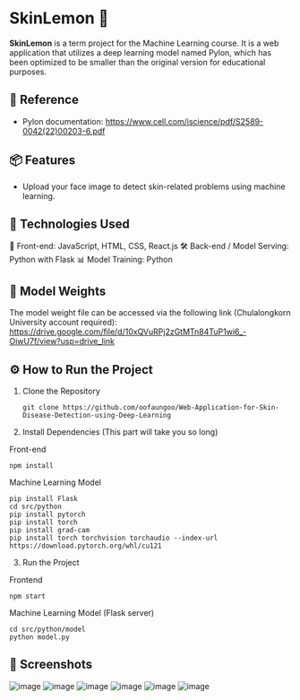 # SkinLemon 🍋
**SkinLemon** is a term project for the Machine Learning course. It is a web application that utilizes a deep learning model named Pylon, which has been optimized to be smaller than the original version for educational purposes.

## 📄 Reference
- Pylon documentation: https://www.cell.com/iscience/pdf/S2589-0042(22)00203-6.pdf

## 📦 Features
- Upload your face image to detect skin-related problems using machine learning.

## 🚀 Technologies Used
🎨 Front-end: JavaScript, HTML, CSS, React.js
🛠️ Back-end / Model Serving: Python with Flask
📊 Model Training: Python

## 🧠 Model Weights
The model weight file can be accessed via the following link (Chulalongkorn University account required):
https://drive.google.com/file/d/10xQVuRPj2zGtMTn84TuP1wi6_-OiwU7f/view?usp=drive_link

## ⚙️ How to Run the Project
1. Clone the Repository
  
   ```git clone https://github.com/oofaungoo/Web-Application-for-Skin-Disease-Detection-using-Deep-Learning```
   
2. Install Dependencies (This part will take you so long)

  Front-end 
  
  ```npm install```

  Machine Learning Model

  ```
  pip install Flask
  cd src/python
  pip install pytorch
  pip install torch
  pip install grad-cam
  pip install torch torchvision torchaudio --index-url https://download.pytorch.org/whl/cu121
  ```

3. Run the Project

  Frontend

  ```npm start```

  Machine Learning Model (Flask server)

  ```
  cd src/python/model
  python model.py
  ```

## 📸 Screenshots
![image](https://github.com/user-attachments/assets/f74b9267-2734-45f0-aa63-11772e473d5e)
![image](https://github.com/user-attachments/assets/de1773a0-d686-45ff-8f43-960e5e134e71)
![image](https://github.com/user-attachments/assets/067a1f4b-1bb0-499f-a5d7-1ca04f05d325)
![image](https://github.com/user-attachments/assets/90933708-6ecb-46b1-b344-237f1e9c26ba)
![image](https://github.com/user-attachments/assets/70e24eeb-0498-47ae-b80c-5ffe2b9c1e6b)
![image](https://github.com/user-attachments/assets/1a76d7a4-3a34-49ea-944c-e6ea14855064)
